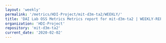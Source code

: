 ```yaml
---
layout: 'weekly'
permalink: '/metrics/HDI-Project/mit-d3m-ta2/WEEKLY/'
title: 'DAI Lab OSS Metrics Metrics report for mit-d3m-ta2 | WEEKLY-REPORT-2020-02-02'
organization: 'HDI-Project'
repository: 'mit-d3m-ta2'
current_date: '2020-02-02'
---
```

